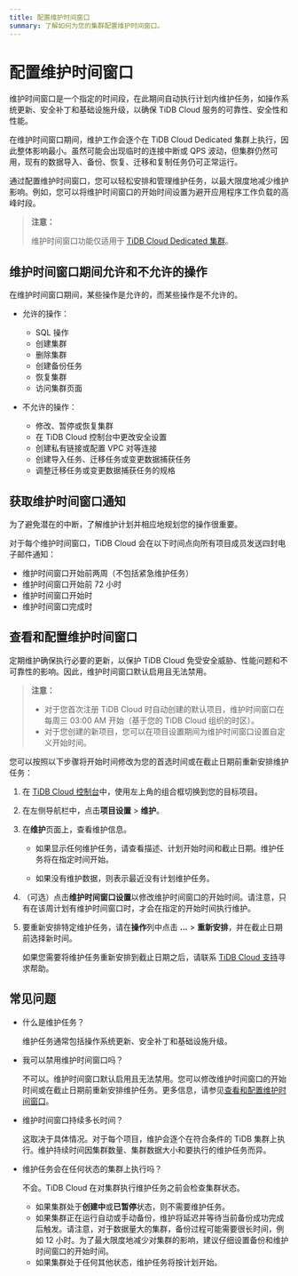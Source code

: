 ```yaml
---
title: 配置维护时间窗口
summary: 了解如何为您的集群配置维护时间窗口。
---
```


# 配置维护时间窗口

维护时间窗口是一个指定的时间段，在此期间自动执行计划内维护任务，如操作系统更新、安全补丁和基础设施升级，以确保 TiDB Cloud 服务的可靠性、安全性和性能。

在维护时间窗口期间，维护工作会逐个在 TiDB Cloud Dedicated 集群上执行，因此整体影响最小。虽然可能会出现临时的连接中断或 QPS 波动，但集群仍然可用，现有的数据导入、备份、恢复、迁移和复制任务仍可正常运行。

通过配置维护时间窗口，您可以轻松安排和管理维护任务，以最大限度地减少维护影响。例如，您可以将维护时间窗口的开始时间设置为避开应用程序工作负载的高峰时段。

> **注意：**
>
> 维护时间窗口功能仅适用于 [TiDB Cloud Dedicated 集群](/tidb-cloud/select-cluster-tier.md#tidb-cloud-dedicated)。

## 维护时间窗口期间允许和不允许的操作

在维护时间窗口期间，某些操作是允许的，而某些操作是不允许的。

- 允许的操作：

    - SQL 操作
    - 创建集群
    - 删除集群
    - 创建备份任务
    - 恢复集群
    - 访问集群页面

- 不允许的操作：

    - 修改、暂停或恢复集群
    - 在 TiDB Cloud 控制台中更改安全设置
    - 创建私有链接或配置 VPC 对等连接
    - 创建导入任务、迁移任务或变更数据捕获任务
    - 调整迁移任务或变更数据捕获任务的规格

## 获取维护时间窗口通知

为了避免潜在的中断，了解维护计划并相应地规划您的操作很重要。

对于每个维护时间窗口，TiDB Cloud 会在以下时间点向所有项目成员发送四封电子邮件通知：

- 维护时间窗口开始前两周（不包括紧急维护任务）
- 维护时间窗口开始前 72 小时
- 维护时间窗口开始时
- 维护时间窗口完成时

## 查看和配置维护时间窗口

定期维护确保执行必要的更新，以保护 TiDB Cloud 免受安全威胁、性能问题和不可靠性的影响。因此，维护时间窗口默认启用且无法禁用。

> **注意：**
>
> - 对于您首次注册 TiDB Cloud 时自动创建的默认项目，维护时间窗口在每周三 03:00 AM 开始（基于您的 TiDB Cloud 组织的时区）。
> - 对于您创建的新项目，您可以在项目设置期间为维护时间窗口设置自定义开始时间。

您可以按照以下步骤将开始时间修改为您的首选时间或在截止日期前重新安排维护任务：

1. 在 [TiDB Cloud 控制台](https://tidbcloud.com)中，使用左上角的组合框切换到您的目标项目。
2. 在左侧导航栏中，点击**项目设置** > **维护**。
3. 在**维护**页面上，查看维护信息。

     - 如果显示任何维护任务，请查看描述、计划开始时间和截止日期。维护任务将在指定时间开始。

     - 如果没有维护数据，则表示最近没有计划维护任务。

4. （可选）点击**维护时间窗口设置**以修改维护时间窗口的开始时间。请注意，只有在该周计划有维护时间窗口时，才会在指定的开始时间执行维护。

5. 要重新安排特定维护任务，请在**操作**列中点击 **...** > **重新安排**，并在截止日期前选择新时间。

    如果您需要将维护任务重新安排到截止日期之后，请联系 [TiDB Cloud 支持](/tidb-cloud/tidb-cloud-support.md#tidb-cloud-support)寻求帮助。

## 常见问题

- 什么是维护任务？

    维护任务通常包括操作系统更新、安全补丁和基础设施升级。

- 我可以禁用维护时间窗口吗？

    不可以。维护时间窗口默认启用且无法禁用。您可以修改维护时间窗口的开始时间或在截止日期前重新安排维护任务。更多信息，请参见[查看和配置维护时间窗口](#查看和配置维护时间窗口)。

- 维护时间窗口持续多长时间？

    这取决于具体情况。对于每个项目，维护会逐个在符合条件的 TiDB 集群上执行。维护持续时间因集群数量、集群数据大小和要执行的维护任务而异。

- 维护任务会在任何状态的集群上执行吗？

    不会。TiDB Cloud 在对集群执行维护任务之前会检查集群状态。

    - 如果集群处于**创建中**或**已暂停**状态，则不需要维护任务。
    - 如果集群正在运行自动或手动备份，维护将延迟并等待当前备份成功完成后触发。请注意，对于数据量大的集群，备份过程可能需要很长时间，例如 12 小时。为了最大限度地减少对集群的影响，建议仔细设置备份和维护时间窗口的开始时间。
    - 如果集群处于任何其他状态，维护任务将按计划开始。
